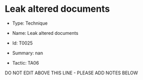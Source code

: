 # Leak altered documents

* Type: Technique

* Name: Leak altered documents

* Id: T0025

* Summary: nan

* Tactic: TA06

DO NOT EDIT ABOVE THIS LINE - PLEASE ADD NOTES BELOW
